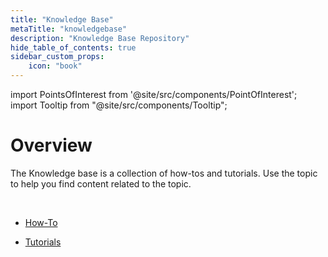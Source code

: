 ```yaml
---
title: "Knowledge Base"
metaTitle: "knowledgebase"
description: "Knowledge Base Repository"
hide_table_of_contents: true
sidebar_custom_props:
    icon: "book"
---
```





import PointsOfInterest from '@site/src/components/PointOfInterest';
import Tooltip from "@site/src/components/Tooltip";

# Overview

The Knowledge base is a collection of how-tos and tutorials. Use the topic to help you find content related to the topic.

<br />


- [How-To](/knowledgebase/how-to)



- [Tutorials](/knowledgebase/tutorials)


<br />
<br />
